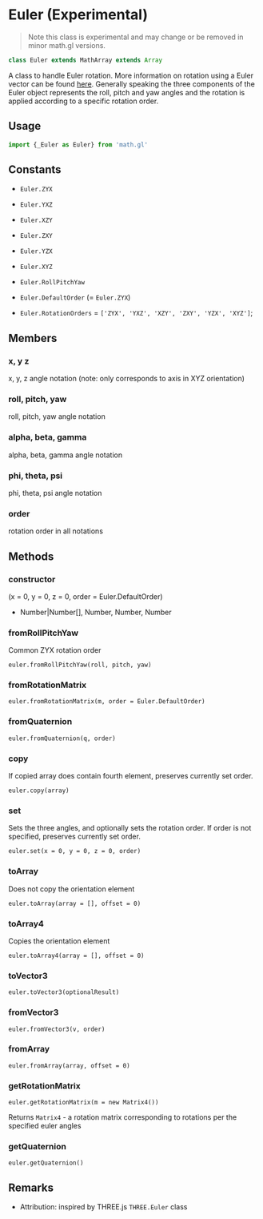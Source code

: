 # Euler (Experimental)

> Note this class is experimental and may change or be removed in minor math.gl versions.

```js
class Euler extends MathArray extends Array
```

A class to handle Euler rotation. More information on rotation using a Euler vector can be found [here](https://en.wikipedia.org/wiki/Euler%27s_rotation_theorem). Generally speaking the three components of the Euler object represents the roll, pitch and yaw angles and the rotation is applied according to a specific rotation order.


## Usage

```js
import {_Euler as Euler} from 'math.gl'
```

## Constants

* `Euler.ZYX`
* `Euler.YXZ`
* `Euler.XZY`
* `Euler.ZXY`
* `Euler.YZX`
* `Euler.XYZ`
* `Euler.RollPitchYaw`

* `Euler.DefaultOrder` (= `Euler.ZYX`)
* `Euler.RotationOrders` =  `['ZYX', 'YXZ', 'XZY', 'ZXY', 'YZX', 'XYZ']`;

## Members

### x, y z

x, y, z angle notation (note: only corresponds to axis in XYZ orientation)

### roll, pitch, yaw

roll, pitch, yaw angle notation

### alpha, beta, gamma

alpha, beta, gamma angle notation

### phi, theta, psi

phi, theta, psi angle notation

### order

rotation order in all notations


## Methods

### constructor

(x = 0, y = 0, z = 0, order = Euler.DefaultOrder)
 * Number|Number[], Number, Number, Number


### fromRollPitchYaw

Common ZYX rotation order

`euler.fromRollPitchYaw(roll, pitch, yaw)`


### fromRotationMatrix

`euler.fromRotationMatrix(m, order = Euler.DefaultOrder)`


### fromQuaternion

`euler.fromQuaternion(q, order)`


### copy

If copied array does contain fourth element, preserves currently set order.

`euler.copy(array)`


### set

Sets the three angles, and optionally sets the rotation order. If order is not specified, preserves currently set order.

`euler.set(x = 0, y = 0, z = 0, order)`


### toArray

Does not copy the orientation element

`euler.toArray(array = [], offset = 0)`


### toArray4

Copies the orientation element

`euler.toArray4(array = [], offset = 0)`


### toVector3

`euler.toVector3(optionalResult)`


### fromVector3

`euler.fromVector3(v, order)`


### fromArray

`euler.fromArray(array, offset = 0)`


### getRotationMatrix

`euler.getRotationMatrix(m = new Matrix4())`

Returns `Matrix4` - a rotation matrix corresponding to rotations per the specified euler angles


### getQuaternion

`euler.getQuaternion()`


## Remarks

* Attribution: inspired by THREE.js `THREE.Euler` class
